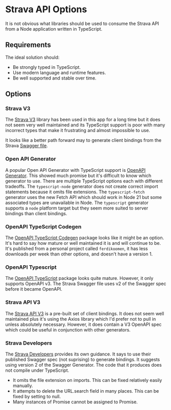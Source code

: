# Strava API Options

It is not obvious what libraries should be used to consume the Strava API from a Node application written in TypeScript.

## Requirements

The ideal solution should:

* Be strongly typed in TypeScript.
* Use modern language and runtime features.
* Be well supported and stable over time.

## Options

### Strava V3

The [Strava V3](https://www.npmjs.com/package/strava-v3) library has been used in this app for a long time but it does
not seem very well maintained and its TypeScript support is poor with many incorrect types that make it frustrating and
almost impossible to use.

It looks like a better path forward may to generate client bindings from the Strava
[Swagger file](https://developers.strava.com/swagger/swagger.json).

### Open API Generator

A popular Open API Generator with TypeScript support is [OpenAPI Generator](https://openapi-generator.tech/). This
showed much promise but it's difficult to know which generator to use. There are multiple TypeScript options each with
different tradeoffs. The `typescript-node` generator does not create correct import statements because it omits file
extensions. The `typescript-fetch` generator uses the new Fetch API which should work in Node 21 but some associated
types are unavailable in Node. The `typescript` generator supports a `node` platform target but they seem more suited to
server bindings than client bindings.

### OpenAPI TypeScript Codegen

The [OpenAPI TypeScript Codegen](https://www.npmjs.com/package/openapi-typescript-codegen) package looks like it might
be an option. It's hard to say how mature or well maintained it is and will continue to be. It's published from a
personal project called `ferdikoomen`, it has less downloads per week than other options, and doesn't have a version 1.

### OpenAPI Typescript

The [OpenAPI TypeScript](https://www.npmjs.com/package/openapi-typescript) package looks quite mature. However, it only
supports OpenAPI v3. The Strava Swagger file uses v2 of the Swagger spec before it became OpenAPI.

### Strava API V3

The [Strava API V3](https://github.com/bergac/strava-api-v3) is a pre-built set of client bindings. It does not seem
well maintained plus it's using the Axios library which I'd prefer not to pull in unless absolutely necessary. However,
it does contain a V3 OpenAPI spec which could be useful in conjunction with other generators.

### Strava Developers

The [Strava Developers](https://developers.strava.com/) provides its own guidance. It says to use their published
Swagger spec (not suprising) to generate bindings. It suggests using version 2 of the Swagger Generator. The code that
it produces does not compile under TypeScript.

* It omits the file extension on imports. This can be fixed relatively easily manually.
* It attempts to delete the URL.search field in many places. This can be fixed by setting to null.
* Many instances of Promise<unknown> cannot be assigned to Promise<MoreSpecificType>.
